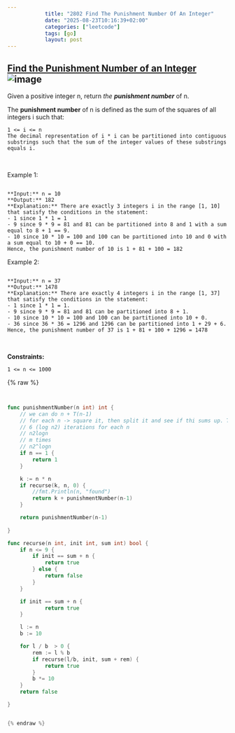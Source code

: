 ```yaml
---
            title: "2802 Find The Punishment Number Of An Integer"
            date: "2025-08-23T10:16:39+02:00"
            categories: ["leetcode"]
            tags: [go]
            layout: post
---
```

            
## [Find the Punishment Number of an Integer](https://leetcode.com/problems/find-the-punishment-number-of-an-integer) ![image](https://img.shields.io/badge/Difficulty-Medium-orange)

Given a positive integer n, return *the **punishment number*** of n.

The **punishment number** of n is defined as the sum of the squares of all integers i such that:

	1 <= i <= n
	The decimal representation of i * i can be partitioned into contiguous substrings such that the sum of the integer values of these substrings equals i.

 

Example 1:

```

**Input:** n = 10
**Output:** 182
**Explanation:** There are exactly 3 integers i in the range [1, 10] that satisfy the conditions in the statement:
- 1 since 1 * 1 = 1
- 9 since 9 * 9 = 81 and 81 can be partitioned into 8 and 1 with a sum equal to 8 + 1 == 9.
- 10 since 10 * 10 = 100 and 100 can be partitioned into 10 and 0 with a sum equal to 10 + 0 == 10.
Hence, the punishment number of 10 is 1 + 81 + 100 = 182

```

Example 2:

```

**Input:** n = 37
**Output:** 1478
**Explanation:** There are exactly 4 integers i in the range [1, 37] that satisfy the conditions in the statement:
- 1 since 1 * 1 = 1. 
- 9 since 9 * 9 = 81 and 81 can be partitioned into 8 + 1. 
- 10 since 10 * 10 = 100 and 100 can be partitioned into 10 + 0. 
- 36 since 36 * 36 = 1296 and 1296 can be partitioned into 1 + 29 + 6.
Hence, the punishment number of 37 is 1 + 81 + 100 + 1296 = 1478

```

 

**Constraints:**

	1 <= n <= 1000

{% raw %}


```go


func punishmentNumber(n int) int {
    // we can do n + T(n-1)
    // for each n -> square it, then split it and see if thi sums up. This can be done in 
    // 6 (log n2) iterations for each n
    // n2logn
    // m times 
    // n2^logn
    if n == 1 {
        return 1
    }

    k := n * n
    if recurse(k, n, 0) {
        //fmt.Println(n, "found")
        return k + punishmentNumber(n-1)
    }

    return punishmentNumber(n-1)
    
}

func recurse(n int, init int, sum int) bool {
    if n <= 9 {
        if init == sum + n {
            return true
        } else {
            return false
        }
    }

    if init == sum + n {
            return true
    }

    l := n
    b := 10

    for l / b  > 0 {
        rem := l % b
        if recurse(l/b, init, sum + rem) {
            return true
        }
        b *= 10
    }
    return false

}


{% endraw %}
```
